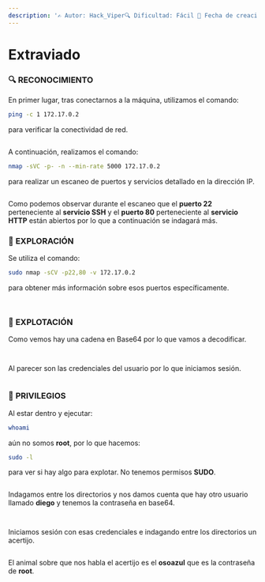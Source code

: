 ```yaml
---
description: '✍️ Autor: Hack_Viper🔍 Dificultad: Fácil 📅 Fecha de creación: 12/01/2025'
---
```


# Extraviado

### 🔍 RECONOCIMIENTO

En primer lugar, tras conectarnos a la máquina, utilizamos el comando:

```bash
ping -c 1 172.17.0.2
```

para verificar la conectividad de red.

<figure><img src="../../.gitbook/assets/image (1) (1) (1) (1) (1) (1) (1) (1) (1) (1) (1) (1) (1) (1) (1) (1) (1) (1) (1) (1) (1) (1) (1) (1) (1) (1).png" alt=""><figcaption></figcaption></figure>

A continuación, realizamos el comando:

```bash
nmap -sVC -p- -n --min-rate 5000 172.17.0.2
```

para realizar un escaneo de puertos y servicios detallado en la dirección IP.

<figure><img src="../../.gitbook/assets/imagen (85).png" alt=""><figcaption></figcaption></figure>

Como podemos observar durante el escaneo que el **puerto 22** perteneciente al **servicio SSH** y el **puerto 80** perteneciente al **servicio HTTP** están abiertos por lo que a continuación se indagará más.&#x20;

### 🔎 **EXPLORACIÓN**

Se utiliza el comando:

```bash
sudo nmap -sCV -p22,80 -v 172.17.0.2
```

para obtener más información sobre esos puertos específicamente.

<figure><img src="../../.gitbook/assets/imagen (86).png" alt=""><figcaption></figcaption></figure>

<figure><img src="../../.gitbook/assets/imagen (87).png" alt=""><figcaption></figcaption></figure>

### 🚀 **EXPLOTACIÓN**

Como vemos hay una cadena en Base64 por lo que vamos a decodificar.&#x20;

<figure><img src="../../.gitbook/assets/imagen (88).png" alt=""><figcaption></figcaption></figure>

<figure><img src="../../.gitbook/assets/imagen (89).png" alt=""><figcaption></figcaption></figure>

Al parecer son las credenciales del usuario por lo que iniciamos sesión.

<figure><img src="../../.gitbook/assets/imagen (90).png" alt=""><figcaption></figcaption></figure>

### 🔐 **PRIVILEGIOS**

Al estar dentro y ejecutar:

```bash
whoami
```

aún no somos **root**, por lo que hacemos:

```bash
sudo -l
```

para ver si hay algo para explotar. No tenemos permisos **SUDO**.

<figure><img src="../../.gitbook/assets/imagen (91).png" alt=""><figcaption></figcaption></figure>

Indagamos entre los directorios y nos damos cuenta que hay otro usuario llamado **diego** y tenemos la contraseña en base64.

<figure><img src="../../.gitbook/assets/imagen (92).png" alt=""><figcaption></figcaption></figure>

<figure><img src="../../.gitbook/assets/imagen (93).png" alt=""><figcaption></figcaption></figure>

Iniciamos sesión con esas credenciales e indagando entre los directorios un acertijo.

<figure><img src="../../.gitbook/assets/imagen (94).png" alt=""><figcaption></figcaption></figure>

El animal sobre que nos habla el acertijo es el **osoazul** que es la contraseña de **root**.

<figure><img src="../../.gitbook/assets/imagen (95).png" alt=""><figcaption></figcaption></figure>
